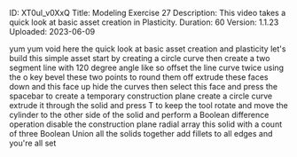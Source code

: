 ID: XT0ul_v0XxQ
Title: Modeling Exercise 27
Description: This video takes a quick look at basic asset creation in Plasticity.
Duration: 60
Version: 1.1.23
Uploaded: 2023-06-09

yum yum void here the quick look at
basic asset creation and plasticity
let's build this simple asset start by
creating a circle curve then create a
two segment line with 120 degree angle
like so offset the line curve twice
using the o key
bevel these two points to round them off
extrude these faces down
and this face up
hide the curves then select this face
and press the spacebar to create a
temporary construction plane create a
circle curve extrude it through the
solid and press T to keep the tool
rotate and move the cylinder to the
other side of the solid and perform a
Boolean difference operation
disable the construction plane radial
array this solid with a count of three
Boolean Union all the solids together
add fillets to all edges and you're all
set